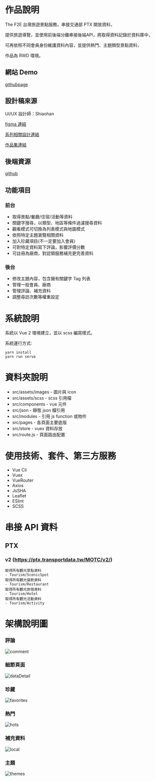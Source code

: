 # 作品說明

The F2E 台灣旅遊景點服務，串接交通部 PTX 開放資料，

提供旅遊導覽，並使用前後端分離串接後端API，將取得資料記錄於資料庫中，

可再依照不同會員身份維護資料內容，並提供熱門、主題類型景點資料，

作品為 RWD 環境。

## 網站 Demo
[githubpage](https://spenguinlui.github.io/f2e-bustop/)

## 設計稿來源

UI/UX 設計師：Shiaohan

[figma 連結](https://www.figma.com/file/ySgovCb9c2d2AiIDO7mQx3/The-F2E-Week-01?node-id=2%3A3)

[系列相關設計連結](https://2021.thef2e.com/users/6296427084285739387)

[作品集連結](https://www.behance.net/hsiaohan)

## 後端資源
[github](https://github.com/spenguinlui/f2e-tourist-backend)

## 功能項目

### 前台

- 取得景點/餐廳/住宿/活動等資料
- 關鍵字搜尋，以類型、地區等條件過濾搜尋資料
- 觀看模式可切換為列表模式與地圖模式
- 依照特定主題瀏覽相關資料
- 加入珍藏項目(不一定要加入會員)
- 可對特定資料寫下評論，影響評價分數
- 可註冊為廠商，對認領服務補充更完善資料

### 後台
- 修改主題內容，包含擁有關鍵字 Tag 列表
- 管理一般會員、廠商
- 管理評論、補充資料
- 調整尋訪次數等權重設定


# 系統說明

系統以 Vue 2 環境建立，並以 scss 編寫樣式。

系統運行方式:
```
yarn install
yarn run serve
```

# 資料夾說明

* src/assets/images - 圖片與 icon
* src/assets/scss - scss 引用檔
* src/components - vue 元件
* src/json - 靜態 json 檔引用
* src/modules - 引用 js function 或物件
* src/pages - 各頁面主要底版
* src/store - vuex 資料存放
* src/route.js - 頁面路由配置

# 使用技術、套件、第三方服務

* Vue Cli
* Vuex
* VueRouter
* Axios
* JsSHA
* Leaflet
* ESlint
* SCSS

# 串接 API 資料

## PTX
### v2 (https://ptx.transportdata.tw/MOTC/v2/)

```
取得所有觀光景點資料
- Tourism/ScenicSpot
取得所有觀光餐飲資料
- Tourism/Restaurant
取得所有觀光旅宿資料
- Tourism/Hotel
取得所有觀光活動資料
- Tourism/Activity
```

# 架構說明圖

### 評論
![comment](https://github.com/spenguinlui/f2e-tourist-frontend/blob/master/readme-img/comment.jpg)

### 細節頁面
![dataDetail](https://github.com/spenguinlui/f2e-tourist-frontend/blob/master/readme-img/dataDetail.jpg)

### 珍藏
![favorites](https://github.com/spenguinlui/f2e-tourist-frontend/blob/master/readme-img/favorites.jpg)

### 熱門
![hots](https://github.com/spenguinlui/f2e-tourist-frontend/blob/master/readme-img/hots.jpg)

### 補充資料
![local](https://github.com/spenguinlui/f2e-tourist-frontend/blob/master/readme-img/local.jpg)

### 主題
![themes](https://github.com/spenguinlui/f2e-tourist-frontend/blob/master/readme-img/sitemap.jpg)
